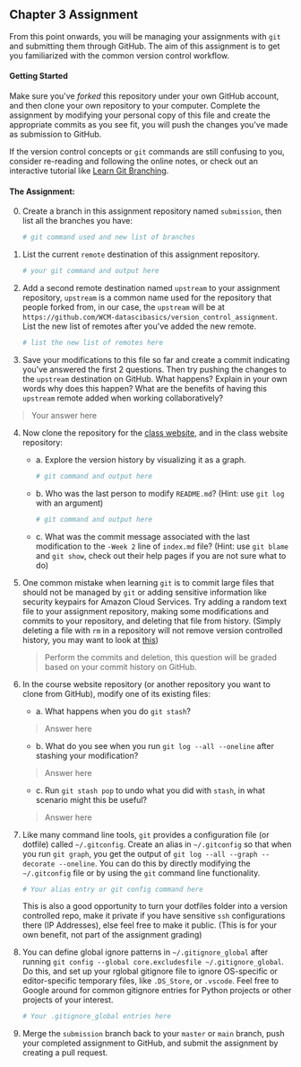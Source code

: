## Chapter 3 Assignment

From this point onwards, you will be managing your assignments with `git` and submitting them through GitHub. The aim of this assignment is to get you familiarized with the common version control workflow.

#### Getting Started
Make sure you've <em>forked</em> this repository under your own GitHub account, and then clone your own repository to your computer. Complete the assignment by modifying your personal copy of this file and create the appropriate commits as you see fit, you will push the changes you've made as submission to GitHub.

If the version control concepts or `git` commands are still confusing to you, consider re-reading and following the online notes, or check out an interactive tutorial like [Learn Git Branching](https://learngitbranching.js.org/).

#### The Assignment:
 0. Create a branch in this assignment repository named `submission`, then list all the branches you have:
    ```bash
    # git command used and new list of branches
    ```

 1. List the current `remote` destination of this assignment repository. 

    ```bash
    # your git command and output here
    ```


 2. Add a second remote destination named `upstream` to your assignment repository, `upstream` is a common name used for the repository that people forked from, in our case, the `upstream` will be at `https://github.com/WCM-datascibasics/version_control_assignment`. List the new list of remotes after you've added the new remote. 
 
    ```bash
    # list the new list of remotes here
    ```

 3. Save your modifications to this file so far and create a commit indicating you've answered the first 2 questions. Then try pushing the changes to the `upstream` destination on GitHub. What happens? Explain in your own words why does this happen? What are the benefits of having this `upstream` remote added when working collaboratively?

 > Your answer here


 4. Now clone the repository for the [class website](https://github.com/WCM-datascibasics/wcm-datascibasics.github.io), and in the class website repository:
    - a. Explore the version history by visualizing it as a graph.
        ```bash
        # git command and output here
        ```

    - b. Who was the last person to modify `README.md`? (Hint: use `git log` with an argument)
        ```bash
        # git command and output here
        ```
    
    - c. What was the commit message associated with the last modification to the `-Week 2` line of `index.md` file? (Hint: use `git blame` and `git show`, check out their help pages if you are not sure what to do)

 5. One common mistake when learning `git` is to commit large files that should not be managed by `git` or adding sensitive information like security keypairs for Amazon Cloud Services. Try adding a random text file to your assignment repository, making some modifications and commits to your repository, and deleting that file from history. (Simply deleting a file with `rm` in a repository will not remove version controlled history, you may want to look at [this](https://help.github.com/articles/removing-sensitive-data-from-a-repository/))

    > Perform the commits and deletion, this question will be graded based on your commit history on GitHub.

 6. In the course website repository (or another repository you want to clone from GitHub), modify one of its existing files:
     - a. What happens when you do `git stash`?
     > Answer here
     - b. What do you see when you run `git log --all --oneline` after stashing your modification?
     > Answer here
     - c. Run `git stash pop` to undo what you did with `stash`, in what scenario might this be useful?
     > Answer here

 7. Like many command line tools, `git` provides a configuration file (or dotfile) called `~/.gitconfig`. Create an alias in `~/.gitconfig` so that when you run `git graph`, you get the output of `git log --all --graph --decorate --oneline`. You can do this by directly modifying the `~/.gitconfig` file or by using the `git` command line functionality.
    ```bash
    # Your alias entry or git config command here
    ```
    This is also a good opportunity to turn your dotfiles folder into a version controlled repo, make it private if you have sensitive `ssh` configurations there (IP Addresses), else feel free to make it public. (This is for your own benefit, not part of the assignment grading)

 8. You can define global ignore patterns in `~/.gitignore_global` after running `git config --global core.excludesfile ~/.gitignore_global`. Do this, and set up your rglobal gitignore file to ignore OS-specific or editor-specific temporary files, like `.DS_Store`, or `.vscode`. Feel free to Google around for common gitignore entries for Python projects or other projects of your interest.
    ```bash
    # Your .gitignore_global entries here
    ```
 9. Merge the `submission` branch back to your `master` or `main` branch, push your completed assignment to GitHub, and submit the assignment by creating a pull request.